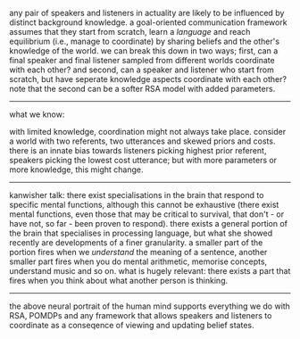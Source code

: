 
any pair of speakers and listeners in actuality are likely to be influenced by distinct background knowledge. a goal-oriented communication framework assumes that they start from scratch, learn a _language_ and reach equilibrium (i.e., manage to coordinate) by sharing beliefs and the other's knowledge of the world. we can break this down in two ways; first, can a final speaker and final listener sampled from different worlds coordinate with each other? and second, can a speaker and listener who start from scratch, but have seperate knowledge aspects coordinate with each other? note that the second can be a softer RSA model with added parameters.

---

what we know: 

with limited knowledge, coordination might not always take place. consider a world with two referents, two utterances and skewed priors and costs. there is an innate bias towards listeners picking highest prior referent, speakers picking the lowest cost utterance; but with more parameters or more knowledge, this might change.  


---

kanwisher talk: there exist specialisations in the brain that respond to specific mental functions, although this cannot be exhaustive (there exist mental functions, even those that may be critical to survival, that don't - or have not, so far - been proven to respond). there exists a general portion of the brain that specialises in processing language, but what she showed recently are developments of a finer granularity. a smaller part of the portion fires when we _understand_ the meaning of a sentence, another smaller part fires when you do mental arithmetic, memorise concepts, understand music and so on. what is hugely relevant: there exists a part that fires when you think about what another person is thinking. 

---

the above neural portrait of the human mind supports everything we do with RSA, POMDPs and any framework that allows speakers and listeners to coordinate as a conseqence of viewing and updating belief states.  
